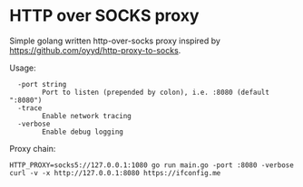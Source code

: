 HTTP over SOCKS proxy
=========

Simple golang written http-over-socks proxy inspired by https://github.com/oyyd/http-proxy-to-socks.

Usage:
```
  -port string
    	Port to listen (prepended by colon), i.e. :8080 (default ":8080")
  -trace
    	Enable network tracing
  -verbose
    	Enable debug logging
```

Proxy chain:
```
HTTP_PROXY=socks5://127.0.0.1:1080 go run main.go -port :8080 -verbose
curl -v -x http://127.0.0.1:8080 https://ifconfig.me
```
